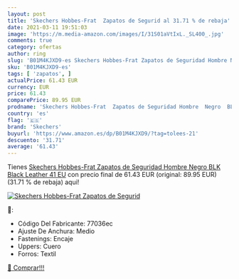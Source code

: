 ```yaml
---
layout: post
title: 'Skechers Hobbes-Frat  Zapatos de Segurid al 31.71 % de rebaja'
date: 2021-03-11 19:51:03
image: 'https://m.media-amazon.com/images/I/31S01aVtIxL._SL400_.jpg'
comments: true
category: ofertas
author: ring
slug: 'B01M4KJXD9-es Skechers Hobbes-Frat Zapatos de Seguridad Hombre Negro BLK...'
sku: 'B01M4KJXD9-es'
tags: [ 'zapatos', ]
actualPrice: 61.43 EUR
currency: EUR
price: 61.43
comparePrice: 89.95 EUR
prodname: 'Skechers Hobbes-Frat  Zapatos de Seguridad Hombre  Negro  BLK Black Leather   41 EU'
country: 'es'
flag: '🇪🇸'
brand: 'Skechers'
buyurl: 'https://www.amazon.es/dp/B01M4KJXD9/?tag=tolees-21'
descuento: '31.71'
average: '61.43'
---
```


Tienes [Skechers Hobbes-Frat  Zapatos de Seguridad Hombre  Negro  BLK Black Leather   41 EU](https://www.amazon.es/dp/B01M4KJXD9/?tag=tolees-21) con precio final de  61.43 EUR (original: 89.95 EUR) (31.71 %  de rebaja) aqui!

[![Skechers Hobbes-Frat  Zapatos de Segurid](https://m.media-amazon.com/images/I/31S01aVtIxL._SL400_.jpg)](https://www.amazon.es/dp/B01M4KJXD9/?tag=tolees-21)

🔎:

- Código Del Fabricante: 77036ec
- Ajuste De Anchura: Medio
- Fastenings: Encaje
- Uppers: Cuero
- Forros: Textil

[🛒 Comprar!!!](https://www.amazon.es/dp/B01M4KJXD9/?tag=tolees-21)
